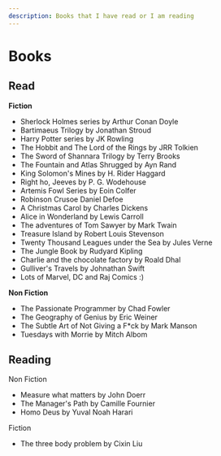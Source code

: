 ```yaml
---
description: Books that I have read or I am reading
---
```


# Books

## Read

**Fiction**

* Sherlock Holmes series by Arthur Conan Doyle
* Bartimaeus Trilogy by Jonathan Stroud
* Harry Potter series by JK Rowling
* The Hobbit and The Lord of the Rings by JRR Tolkien
* The Sword of Shannara Trilogy by Terry Brooks
* The Fountain and Atlas Shrugged by Ayn Rand
* King Solomon's Mines by H. Rider Haggard
* Right ho, Jeeves by P. G. Wodehouse
* Artemis Fowl Series by Eoin Colfer
* Robinson Crusoe Daniel Defoe
* A Christmas Carol by Charles Dickens
* Alice in Wonderland by Lewis Carroll
* The adventures of Tom Sawyer by Mark Twain
* Treasure Island by Robert Louis Stevenson
* Twenty Thousand Leagues under the Sea by Jules Verne
* The Jungle Book by Rudyard Kipling
* Charlie and the chocolate factory by Roald Dhal
* Gulliver's Travels by Johnathan Swift
* Lots of Marvel, DC and Raj Comics :\)

**Non Fiction**

* The Passionate Programmer by Chad Fowler
* The Geography of Genius by Eric Weiner
* The Subtle Art of Not Giving a F\*ck by Mark Manson
* Tuesdays with Morrie by Mitch Albom



## Reading

Non Fiction

* Measure what matters by John Doerr
* The Manager's Path by Camille Fournier
* Homo Deus by Yuval Noah Harari

Fiction

* The three body problem by Cixin Liu

